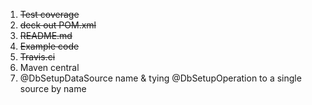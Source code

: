 1. ~~Test coverage~~
2. ~~deck out POM.xml~~
3. ~~README.md~~
4. ~~Example code~~
5. ~~Travis.ci~~
6. Maven central
7. @DbSetupDataSource name & tying @DbSetupOperation to a single source by name
